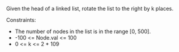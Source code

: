 Given the head of a linked list, rotate the list to the right by k places.

Constraints:

* The number of nodes in the list is in the range [0, 500].
* -100 <= Node.val <= 100
* 0 <= k <= 2 * 109
